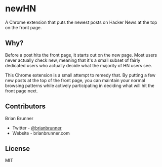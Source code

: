 # newHN

A Chrome extension that puts the newest posts on Hacker News at the top on the front page.

## Why?

Before a post hits the front page, it starts out on the new page. Most users never actually check new, meaning that it's a small subset of fairly dedicated users who actually decide what the majority of HN users see.

This Chrome extension is a small attempt to remedy that. By putting a few new posts at the top of the front page, you can maintain your normal browsing patterns while actively participating in deciding what will hit the front page next.

## Contributors

Brian Brunner
* Twitter - [@brianbrunner](https://twitter.com/brianbrunner)
* Website - brianbrunner.com

## License

MIT

